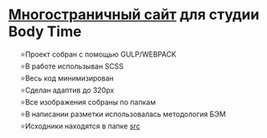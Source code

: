 <h1> <a href="https://kulakovskyi.github.io/body-time/" target="_blank">Многостраничный сайт</a> для студии Body Time </h1>
<ul type="none">
  <li>⭐Проект собран с помощью GULP/WEBPACK</li>
  <li>⭐В работе использыван SCSS</li>
  <li>⭐Весь код минимизирован</li>
  <li>⭐Сделан адаптив до 320px</li>
  <li>⭐Все изображения собраны по папкам</li>
  <li>⭐В написании разметки использовалась методология БЭМ</li>
  <li>⭐Исходники находятся в папке <a href="https://github.com/kulakovskyi/body-time/tree/main/src">src</a></li>
</ul>


